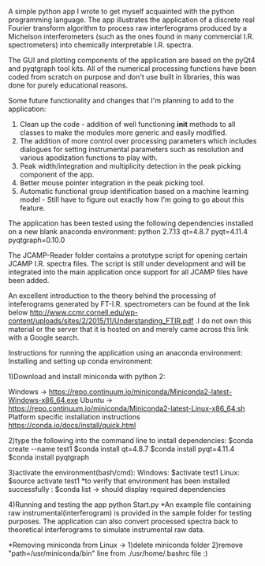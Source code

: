 A simple python app I wrote to get myself acquainted with the python programming language.
The app illustrates the application of a discrete real Fourier transform algorithm to process raw interferograms produced by a 
Michelson interferometers (such as the ones found in many commercial I.R. spectrometers) into chemically interpretable I.R. spectra.

The GUI and plotting components of the application are based on the pyQt4 and pyqtgraph tool kits. All of the numerical processing functions have been coded from scratch on purpose and don't use built in libraries, this was done for purely educational reasons.

Some future functionality and changes that I'm planning to add to the application:
1) Clean up the code - addition of well functioning __init__ methods to all classes to make the modules more generic and easily modified.
2) The addition of more control over processing parameters which includes dialogues for setting instrumental parameters such as resolution and various apodization functions to play with.
3) Peak width/integration and multiplicity detection in the peak picking component of the app.
4) Better mouse pointer integration in the peak picking tool.
5) Automatic functional group identification based on a machine learning model - Still have to figure out exactly how I'm going to go about this feature.

The application has been tested using the following dependencies installed on a new blank anaconda environment:
python 2.7.13
qt=4.8.7
pyqt=4.11.4
pyqtgraph=0.10.0

The JCAMP-Reader folder contains a prototype script for opening certain JCAMP I.R. spectra files. The script is still under development and will be integrated into the main application once support for all JCAMP files have been added.

An excellent introduction to the theory behind the processing of inteferograms generated by FT-I.R. spectrometers can be found at the link below http://www.ccmr.cornell.edu/wp-content/uploads/sites/2/2015/11/Understanding_FTIR.pdf .I do not own this material or the server that it is hosted on and merely came across this link with a Google search.

Instructions for running the application using an anaconda environment:
Installing and setting up conda environment:

 1)Download and install miniconda with python 2:

  Windows -> https://repo.continuum.io/miniconda/Miniconda2-latest-Windows-x86_64.exe
  Ubuntu -> https://repo.continuum.io/miniconda/Miniconda2-latest-Linux-x86_64.sh 
  Platform specific installation instructions https://conda.io/docs/install/quick.html
  

  2)type the following into the command line to install dependencies:
  $conda create --name test1
  $conda install qt=4.8.7
  $conda install pyqt=4.11.4
  $conda install pyqtgraph
 
 3)activate the environment(bash/cmd):
  Windows: $activate test1
  Linux: $source activate test1
 *to verify that environment has been installed successfully : $conda list -> should display required dependencies

 4)Running and testing the app
 python Start.py
  *An example file containing raw instrumental(interferogram) is provided in the sample folder   for testing purposes.
  The application can also convert processed spectra back to theoretical   interferograms to simulate instrumental raw data.



*Removing miniconda from Linux -> 
 1)delete miniconda folder
 2)remove "path=/usr/miniconda/bin" line from ./usr/home/.bashrc file :)
